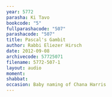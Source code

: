 ```yaml
---
year: 5772
parasha: Ki Tavo
bookcode: "5"
fullparashacode: "507"
parashacode: "507"
title: Pascal's Gambit
author: Rabbi Eliezer Hirsch
date: 2012-09-08
archivecode: 57725071
filename: 5772-507-1
layout: audio
moment: 
shabbat: 
occasion: Baby naming of Chana Harris
---
```

